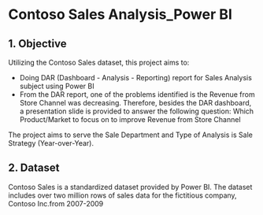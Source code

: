 # Contoso Sales Analysis_Power BI

## 1. Objective
Utilizing the Contoso Sales dataset, this project aims to: 
* Doing DAR (Dashboard - Analysis - Reporting) report for Sales Analysis subject using Power BI
* From the DAR report, one of the problems identified is the Revenue from Store Channel was decreasing. Therefore, besides the DAR dashboard, a presentation slide is provided to answer the following question: Which Product/Market to focus on to improve Revenue from Store Channel

The project aims to serve the Sale Department and Type of Analysis is Sale Strategy (Year-over-Year).

## 2. Dataset
Contoso Sales is a standardized dataset provided by Power BI. The dataset includes over two million rows of sales data for the fictitious company, Contoso Inc.from 2007-2009
